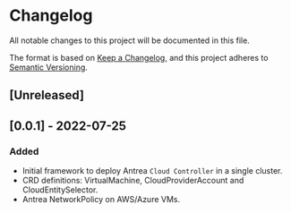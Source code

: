 # Changelog

All notable changes to this project will be documented in this file.

The format is based on [Keep a Changelog](https://keepachangelog.com/en/1.0.0/),
and this project adheres to [Semantic Versioning](https://semver.org/spec/v2.0.0.html).

## [Unreleased]

## [0.0.1] - 2022-07-25

### Added

- Initial framework to deploy Antrea `Cloud Controller` in a single cluster.
- CRD definitions: VirtualMachine, CloudProviderAccount and CloudEntitySelector. 
- Antrea NetworkPolicy on AWS/Azure VMs.


